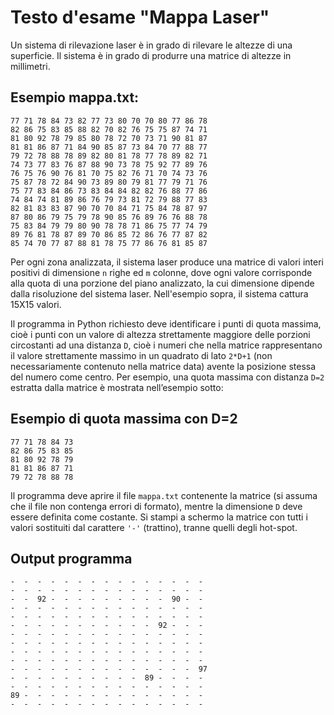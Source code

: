 # Testo d'esame "Mappa Laser"

Un sistema di rilevazione laser è in grado di rilevare le altezze di una superficie. Il sistema è in grado di produrre
una matrice di altezze in millimetri.

## Esempio mappa.txt:

    77 71 78 84 73 82 77 73 80 70 70 80 77 86 78
    82 86 75 83 85 88 82 70 82 76 75 75 87 74 71
    81 80 92 78 79 85 80 78 72 70 73 71 90 81 87
    81 81 86 87 71 84 90 85 87 73 84 70 77 88 77
    79 72 78 88 78 89 82 80 81 78 77 78 89 82 71
    74 73 77 83 76 87 88 90 73 78 75 92 77 89 76
    76 75 76 90 76 81 70 75 82 76 71 70 74 73 76
    75 87 78 72 84 90 73 89 80 79 81 77 79 71 76
    75 77 83 84 86 73 83 84 84 82 82 76 88 77 86
    74 84 74 81 89 86 76 79 73 81 72 79 88 77 83
    82 81 83 83 87 90 70 70 84 71 75 84 78 87 97
    87 80 86 79 75 79 78 90 85 76 89 76 76 88 78
    75 83 84 79 79 80 90 78 78 71 86 75 77 74 79
    89 76 81 78 87 89 70 86 85 72 86 76 77 87 82
    85 74 70 77 87 88 81 78 75 77 86 76 81 85 87

Per ogni zona analizzata, il sistema laser produce una matrice di valori interi positivi di dimensione `n` righe ed `m`
colonne, dove ogni valore corrisponde alla quota di una porzione del piano analizzato, la cui dimensione dipende dalla
risoluzione del sistema laser. Nell'esempio sopra, il sistema cattura 15X15 valori.

Il programma in Python richiesto deve identificare i punti di quota massima, cioè i punti con un valore di altezza
strettamente maggiore delle porzioni circostanti ad una distanza `D`, cioè i numeri che nella matrice rappresentano il
valore strettamente massimo in un quadrato di lato `2*D+1` (non necessariamente contenuto nella matrice data) avente la
posizione stessa del numero come centro. Per esempio, una quota massima con distanza `D=2` estratta dalla matrice è
mostrata nell’esempio sotto:

## Esempio di quota massima con D=2

    77 71 78 84 73
    82 86 75 83 85
    81 80 92 78 79
    81 81 86 87 71
    79 72 78 88 78

Il programma deve aprire il file `mappa.txt` contenente la matrice (si assuma che il file non contenga errori di formato),
mentre la dimensione `D` deve essere definita come costante. Si stampi a schermo la matrice con tutti i valori sostituiti
dal carattere `'-'` (trattino), tranne quelli degli hot-spot.

## Output programma

    -  -  -  -  -  -  -  -  -  -  -  -  -  -  -
    -  -  -  -  -  -  -  -  -  -  -  -  -  -  -
    -  -  92 -  -  -  -  -  -  -  -  -  90 -  - 
    -  -  -  -  -  -  -  -  -  -  -  -  -  -  -
    -  -  -  -  -  -  -  -  -  -  -  -  -  -  -
    -  -  -  -  -  -  -  -  -  -  -  92 -  -  - 
    -  -  -  -  -  -  -  -  -  -  -  -  -  -  -
    -  -  -  -  -  -  -  -  -  -  -  -  -  -  -
    -  -  -  -  -  -  -  -  -  -  -  -  -  -  -
    -  -  -  -  -  -  -  -  -  -  -  -  -  -  -
    -  -  -  -  -  -  -  -  -  -  -  -  -  -  97
    -  -  -  -  -  -  -  -  -  -  89 -  -  -  - 
    -  -  -  -  -  -  -  -  -  -  -  -  -  -  -
    89 -  -  -  -  -  -  -  -  -  -  -  -  -  - 
    -  -  -  -  -  -  -  -  -  -  -  -  -  -  -
